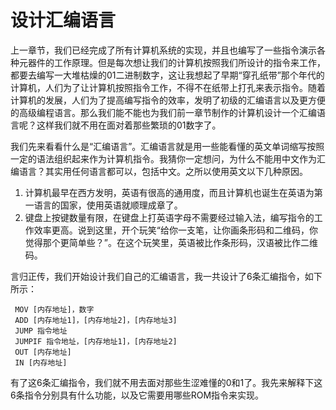 # 设计汇编语言

上一章节，我们已经完成了所有计算机系统的实现，并且也编写了一些指令演示各种元器件的工作原理。但是每次想让我们的计算机按照我们所设计的指令来工作，都要去编写一大堆枯燥的01二进制数字，这让我想起了早期“穿孔纸带”那个年代的计算机，人们为了让计算机按照指令工作，不得不在纸带上打孔来表示指令。随着计算机的发展，人们为了提高编写指令的效率，发明了初级的汇编语言以及更方便的高级编程语言。那么我们能不能也为我们前一章节制作的计算机设计一个汇编语言呢？这样我们就不用在面对着那些繁琐的01数字了。

我们先来看看什么是“汇编语言”。汇编语言就是用一些能看懂的英文单词缩写按照一定的语法组织起来作为计算机指令。我猜你一定想问，为什么不能用中文作为汇编语言？其实用任何语言都可以，包括中文。之所以使用英文以下几种原因。
1. 计算机最早在西方发明，英语有很高的通用度，而且计算机也诞生在英语为第一语言的国家，使用英语就顺理成章了。
2. 键盘上按键数量有限，在键盘上打英语字母不需要经过输入法，编写指令的工作效率更高。说到这里，开个玩笑“给你一支笔，让你画条形码和二维码，你觉得那个更简单些？”。在这个玩笑里，英语被比作条形码，汉语被比作二维码。

言归正传，我们开始设计我们自己的汇编语言，我一共设计了6条汇编指令，如下所示：

```
 MOV [内存地址]，数字
 ADD [内存地址1]，[内存地址2]，[内存地址3]
 JUMP 指令地址
 JUMPIF 指令地址，[内存地址1]，[内存地址2]
 OUT [内存地址]
 IN [内存地址]
```

有了这6条汇编指令，我们就不用去面对那些生涩难懂的0和1了。我先来解释下这6条指令分别具有什么功能，以及它需要用哪些ROM指令来实现。
